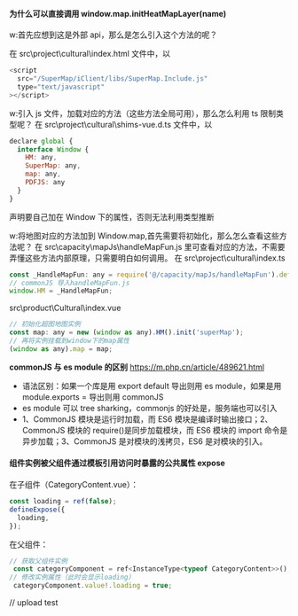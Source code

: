 #### 为什么可以直接调用 window.map.initHeatMapLayer(name)

w:首先应想到这是外部 api，那么是怎么引入这个方法的呢？

在 src\project\cultural\index.html 文件中，以

```javascript
<script
  src="/SuperMap/iClient/libs/SuperMap.Include.js"
  type="text/javascript"
></script>
```

w:引入 js 文件，加载对应的方法（这些方法全局可用），那么怎么利用 ts 限制类型呢？
在 src\project\cultural\shims-vue.d.ts 文件中，以

```javascript
declare global {
  interface Window {
    HM: any,
    SuperMap: any,
    map: any,
    PDFJS: any
  }
}
```

声明要自己加在 Window 下的属性，否则无法利用类型推断

w:将地图对应的方法加到 Window.map,首先需要将初始化，那么怎么查看这些方法呢？
在 src\capacity\mapJs\handleMapFun.js 里可查看对应的方法，不需要弄懂这些方法内部原理，只需要明白如何调用。
在 src\project\cultural\index.ts

```javascript
const _HandleMapFun: any = require('@/capacity/mapJs/handleMapFun').default;
// commonJS 导入handleMapFun.js
window.HM = _HandleMapFun;
```

src\product\Cultural\index.vue

```javascript
// 初始化超图地图实例
const map: any = new (window as any).HM().init('superMap');
// 再将实例挂载到window下的map属性
(window as any).map = map;
```

**commonJS 与 es module 的区别**
https://m.php.cn/article/489621.html

- 语法区别：如果一个库是用 export default 导出则用 es module，如果是用 module.exports = 导出则用 commonJS
- es module 可以 tree sharking，commonjs 的好处是，服务端也可以引入
- 1、CommonJS 模块是运行时加载，而 ES6 模块是编译时输出接口；2、CommonJS 模块的 require()是同步加载模块，而 ES6 模块的 import 命令是异步加载；3、CommonJS 是对模块的浅拷贝，ES6 是对模块的引入。

#### 组件实例被父组件通过模板引用访问时暴露的公共属性 expose

在子组件（CategoryContent.vue）：

```javascript
const loading = ref(false);
defineExpose({
  loading,
});
```

在父组件：

```javascript
// 获取父组件实例
 const categoryComponent = ref<InstanceType<typeof CategoryContent>>();
// 修改实例属性（此时会显示loading）
 categoryComponent.value!.loading = true;
```

// upload test

